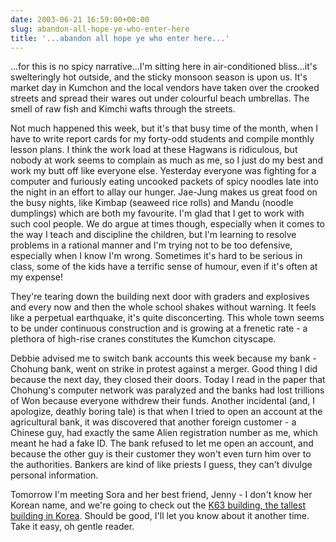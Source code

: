 ```yaml
---
date: 2003-06-21 16:59:00+00:00
slug: abandon-all-hope-ye-who-enter-here
title: '...abandon all hope ye who enter here...'
---
```


...for this is no spicy narrative...I'm sitting here in air-conditioned bliss...it's swelteringly hot outside, and the sticky monsoon season is upon us. It's market day in Kumchon and the local vendors have taken over the crooked streets and spread their wares out under colourful beach umbrellas. The smell of raw fish and Kimchi wafts through the streets. 

Not much happened this week, but it's that busy time of the month, when I have to write report cards for my forty-odd students and compile monthly lesson plans. I think the work load at these Hagwans is ridiculous, but nobody at work seems to complain as much as me, so I just do my best and work my butt off like everyone else. Yesterday everyone was fighting for a computer and furiously eating uncooked packets of spicy noodles late into the night in an effort to allay our hunger. Jae-Jung makes us great food on the busy nights, like Kimbap (seaweed rice rolls) and Mandu (noodle dumplings) which are both my favourite. I'm glad that I get to work with such cool people. We do argue at times though, especially when it comes to the way I teach and discipline the children, but I'm learning to resolve problems in a rational manner and I'm trying not to be too defensive, especially when I know I'm wrong. Sometimes it's hard to be serious in class, some of the kids have a terrific sense of humour, even if it's often at my expense! 

They're tearing down the building next door with graders and explosives and every now and then the whole school shakes without warning. It feels like a perpetual earthquake, it's quite disconcerting. This whole town seems to be under continuous construction and is growing at a frenetic rate - a plethora of high-rise cranes constitutes the Kumchon cityscape. 

Debbie advised me to switch bank accounts this week because my bank - Chohung bank, went on strike in protest against a merger. Good thing I did because the next day, they closed their doors. Today I read in the paper that Chohung's computer network was paralyzed and the banks had lost trillions of Won because everyone withdrew their funds. Another incidental (and, I apologize, deathly boring tale) is that when I tried to open an account at the agricultural bank, it was discovered that another foreign customer - a Chinese guy, had exactly the same Alien registration number as me, which meant he had a fake ID. The bank refused to let me open an account, and because the other guy is their customer they won't even turn him over to the authorities. Bankers are kind of like priests I guess, they can't divulge personal information.

Tomorrow I'm meeting Sora and her best friend, Jenny - I don't know her Korean name, and we're going to check out the [K63 building, the tallest building in Korea](http://www.lifeinkorea.com/Travel2/115). Should be good, I'll let you know about it another time. Take it easy, oh gentle reader.
